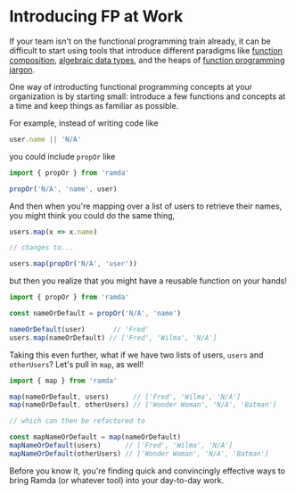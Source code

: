 # Introducing FP at Work

If your team isn't on the functional programming train already, it can be
difficult to start using tools that introduce different paradigms like [function
composition](https://en.wikipedia.org/wiki/Function_composition_(computer_science)),
[algebraic data types](https://en.wikipedia.org/wiki/Algebraic_data_type), and
the heaps of [function programming
jargon](https://github.com/hemanth/functional-programming-jargon).

One way of introducting functional programming concepts at your organization is
by starting small: introduce a few functions and concepts at a time and keep
things as familiar as possible.

For example, instead of writing code like

```js
user.name || 'N/A'
```

you could include `propOr` like

```js
import { propOr } from 'ramda'

propOr('N/A', 'name', user)
```

And then when you're mapping over a list of users to retrieve their names, you
might think you could do the same thing,

```js
users.map(x => x.name)

// changes to...

users.map(propOr('N/A', 'user'))
```

but then you realize that you might have a reusable function on your hands!

```js
import { propOr } from 'ramda'

const nameOrDefault = propOr('N/A', 'name')

nameOrDefault(user)       // 'Fred'
users.map(nameOrDefault) // ['Fred', 'Wilma', 'N/A']
```

Taking this even further, what if we have two lists of users, `users` and
`otherUsers`? Let's pull in `map`, as well!

```js
import { map } from 'ramda'

map(nameOrDefault, users)      // ['Fred', 'Wilma', 'N/A']
map(nameOrDefault, otherUsers) // ['Wonder Woman', 'N/A', 'Batman']

// which can then be refactored to

const mapNameOrDefault = map(nameOrDefault)
mapNameOrDefault(users)      // ['Fred', 'Wilma', 'N/A']
mapNameOrDefault(otherUsers) // ['Wonder Woman', 'N/A', 'Batman']
```

Before you know it, you're finding quick and convincingly effective ways to
bring Ramda (or whatever tool) into your day-to-day work.
